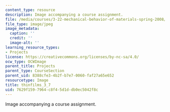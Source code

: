 ```yaml
---
content_type: resource
description: Image accompanying a course assignment.
file: /media/courses/3-22-mechanical-behavior-of-materials-spring-2008/7629f1597964c8f45d1ddb0ec5042f8c_thinfilms_3_7.jpg
file_type: image/jpeg
image_metadata:
  caption: ''
  credit: ''
  image-alt: ''
learning_resource_types:
- Projects
license: https://creativecommons.org/licenses/by-nc-sa/4.0/
ocw_type: OCWImage
parent_title: Projects
parent_type: CourseSection
parent_uid: 8388cfe3-4b2f-b7e7-0060-faf27a65e652
resourcetype: Image
title: thinfilms_3_7
uid: 7629f159-7964-c8f4-5d1d-db0ec5042f8c
---
```

Image accompanying a course assignment.